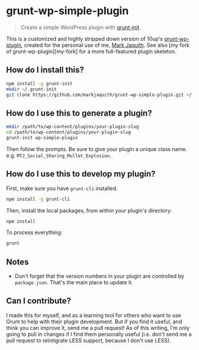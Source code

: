 # grunt-wp-simple-plugin

> Create a simple WordPress plugin with [grunt-init][].

This is a customized and highly stripped down version of 10up's [grunt-wp-plugin][10up-gh], created for the personal use of me, [Mark Jaquith][mark]. See also [my fork of grunt-wp-plugin][my-fork] for a more full-featured plugin skeleton.

[mark]: http://markjaquith.com/
[10up-gh]: https://github.com/10up/grunt-wp-plugin/
[10up-gh]: https://github.com/markjaquith/grunt-wp-plugin/
[grunt-init]: http://gruntjs.com/project-scaffolding


## How do I install this?

```bash
npm install -g grunt-init
mkdir ~/.grunt-init
git clone https://github.com/markjaquith/grunt-wp-simple-plugin.git ~/.grunt-init/wp-simple-plugin
```

## How do I use this to generate a plugin?

```bash
mkdir /path/to/wp-content/plugins/your-plugin-slug
cd /path/to/wp-content/plugins/your-plugin-slug
grunt-init wp-simple-plugin
```

Then follow the prompts. Be sure to give your plugin a unique class name. e.g. `MTJ_Social_Sharing_Mullet_Explosion`.

## How do I use this to develop my plugin?

First, make sure you have `grunt-cli` installed.

```bash
npm install -g grunt-cli
```

Then, install the local packages, from within your plugin's directory:

```bash
npm install
```

To process everything:

```bash
grunt
```

## Notes

* Don't forget that the version numbers in your plugin are controlled by `package.json`. That's the main place to update it.

## Can I contribute?

I made this for myself, and as a learning tool for others who want to use Grunt to help with their plugin development. But if you find it useful, and think you can improve it, send me a pull request! As of this writing, I'm only going to pull in changes if I find them personally useful (i.e. don't send me a pull request to reïntigrate LESS support, because I don't use LESS).